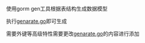 使用gorm gen工具根据表结构生成数据模型

执行[genarate.go](./genarate.go)即可生成

需要外键等高级特性需要更改[genarate.go](./genarate.go)的内容进行添加